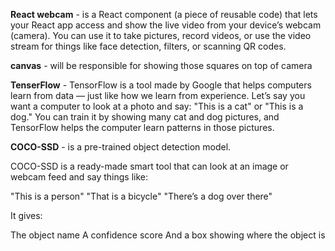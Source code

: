 **React webcam** -  is a React component (a piece of reusable code) that lets your React app access and show the live video from your device’s webcam (camera).
You can use it to take pictures, record videos, or use the video stream for things like face detection, filters, or scanning QR codes.

**canvas** - will be responsible for showing those squares on top of camera

**TenserFlow** - TensorFlow is a tool made by Google that helps computers learn from data — just like how we learn from experience. Let’s say you want a computer to look at a photo and say:
"This is a cat" or "This is a dog." You can train it by showing many cat and dog pictures, and TensorFlow helps the computer learn patterns in those pictures.

**COCO-SSD** - is a pre-trained object detection model.

COCO-SSD is a ready-made smart tool that can look at an image or webcam feed and say things like:

"This is a person"
"That is a bicycle"
"There’s a dog over there"

It gives:

The object name
A confidence score
And a box showing where the object is

